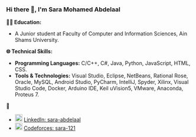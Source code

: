 ### Hi there 👋, I'm Sara Mohamed Abdelaal

**👩‍💻 Education:**
- A Junior student at Faculty of Computer and Information Sciences, Ain Shams University.

**🌐 Technical Skills:**
- **Programming Languages:** C/C++, C#, Java, Python, JavaScript, HTML, CSS.
- **Tools & Technologies:** Visual Studio, Eclipse, NetBeans, Rational Rose, Oracle, MySQL, Android Studio, PyCharm, IntelliJ, Spyder, Xilinx, Visual Studio Code, Docker, Arduino IDE, Keil uVision5, VMware, Anaconda, Proteus 7.

**🔗**
- <img src="https://upload.wikimedia.org/wikipedia/commons/c/ca/LinkedIn_logo_initials.png" alt="LinkedIn" width="20" height="20"/> [LinkedIn: sara-abdelaal](https://www.linkedin.com/in/sara-abdelaal/)
- <img src="https://sta.codeforces.com/s/66991/images/codeforces-logo-with-telegram.png" alt="Codeforces" width="20" height="20"/> [Codeforces: sara-121](https://codeforces.com/profile/sara-121)
